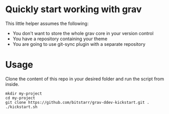 # Quickly start working with grav

This little helper assumes the following:

* You don't want to store the whole grav core in your version control
* You have a repository containing your theme
* You are going to use git-sync plugin with a separate repository

# Usage

Clone the content of this repo in your desired folder and run the script from inside.

````
mkdir my-project
cd my-project
git clone https://github.com/bitstarr/grav-ddev-kickstart.git .
./kickstart.sh
````

